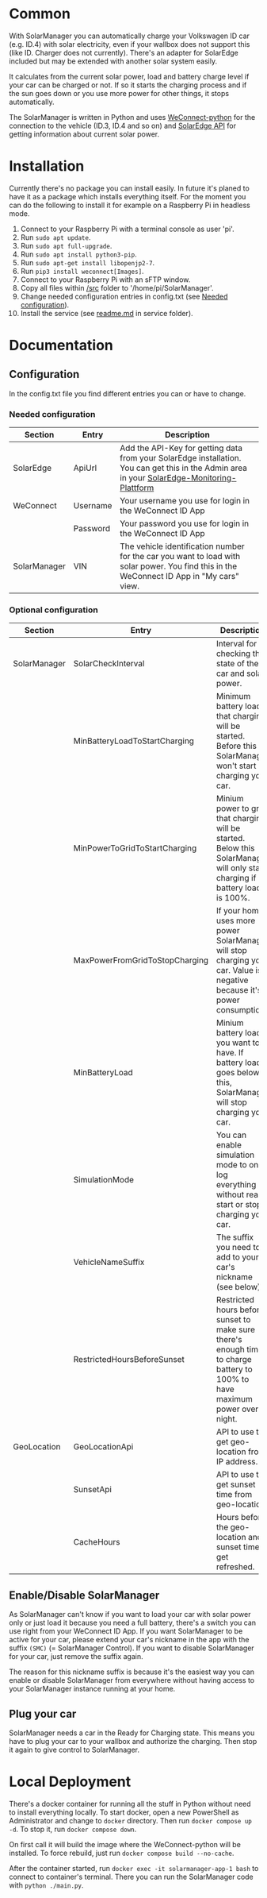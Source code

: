 # Common
With SolarManager you can automatically charge your Volkswagen ID car (e.g. ID.4) with solar electricity, even if your wallbox does not support this (like ID. Charger does not currently). There's an adapter for SolarEdge included but may be extended with another solar system easily.

It calculates from the current solar power, load and battery charge level if your car can be charged or not. If so it starts the charging process and if the sun goes down or you use more power for other things, it stops automatically.

The SolarManager is written in Python and uses [WeConnect-python](https://github.com/tillsteinbach/WeConnect-python) for the connection to the vehicle (ID.3, ID.4 and so on) and [SolarEdge API](https://www.solaredge.com/sites/default/files/se_monitoring_api.pdf) for getting information about current solar power.

# Installation
Currently there's no package you can install easily. In future it's planed to have it as a package which installs everything itself. For the moment you can do the following to install it for example on a Raspberry Pi in headless mode.

1. Connect to your Raspberry Pi with a terminal console as user 'pi'.
2. Run `sudo apt update`.
3. Run `sudo apt full-upgrade`.
4. Run `sudo apt install python3-pip`.
5. Run `sudo apt-get install libopenjp2-7`.
6. Run `pip3 install weconnect[Images]`.
7. Connect to your Raspberry Pi with an sFTP window.
8. Copy all files within [/src](/src) folder to '/home/pi/SolarManager'.
9. Change needed configuration entries in config.txt (see [Needed configuration](#needed-configuration)).
10. Install the service (see [readme.md](/service) in service folder).

# Documentation
## Configuration
In the config.txt file you find different entries you can or have to change.

### Needed configuration
|Section|Entry|Description|
|---|---|---|
|SolarEdge|ApiUrl|Add the API-Key for getting data from your SolarEdge installation. You can get this in the Admin area in your [SolarEdge-Monitoring-Plattform](https://monitoring.solaredge.com/)||
|WeConnect|Username|Your username you use for login in the WeConnect ID App|
||Password|Your password you use for login in the WeConnect ID App|
|SolarManager|VIN|The vehicle identification number for the car you want to load with solar power. You find this in the WeConnect ID App in "My cars" view.|

### Optional configuration
|Section|Entry|Description|
|---|---|---|
|SolarManager|SolarCheckInterval|Interval for checking the state of the car and solar power.|
||MinBatteryLoadToStartCharging|Minimum battery load that charging will be started. Before this SolarManager won't start charging your car.|
||MinPowerToGridToStartCharging|Minium power to grid that charging will be started. Below this SolarManager will only start charging if battery load is 100%.|
||MaxPowerFromGridToStopCharging|If your home uses more power SolarManager will stop charging your car. Value is negative because it's a power consumption.|
||MinBatteryLoad|Minium battery load you want to have. If battery loads goes below this, SolarManager will stop charging your car.|
||SimulationMode|You can enable simulation mode to only log everything without really start or stop charging your car.|
||VehicleNameSuffix|The suffix you need to add to your car's nickname (see below).|
||RestrictedHoursBeforeSunset|Restricted hours before sunset to make sure there's enough time to charge battery to 100% to have maximum power over night.|
|GeoLocation|GeoLocationApi|API to use to get geo-location from IP address.|
||SunsetApi|API to use to get sunset time from geo-location.|
||CacheHours|Hours before the geo-location and sunset time get refreshed.|

## Enable/Disable SolarManager
As SolarManager can't know if you want to load your car with solar power only or just load it because you need a full battery, there's a switch you can use right from your WeConnect ID App. If you want SolarManager to be active for your car, please extend your car's nickname in the app with the suffix `(SMC)` (= SolarManager Control). If you want to disable SolarManager for your car, just remove the suffix again.

The reason for this nickname suffix is because it's the easiest way you can enable or disable SolarManager from everywhere without having access to your SolarManager instance running at your home.

## Plug your car
SolarManager needs a car in the Ready for Charging state. This means you have to plug your car to your wallbox and authorize the charging. Then stop it again to give control to SolarManager.

# Local Deployment
There's a docker container for running all the stuff in Python without need to install everything locally.
To start docker, open a new PowerShell as Administrator and change to `docker` directory. Then run `docker compose up -d`. To stop it, run `docker compose down`.

On first call it will build the image where the WeConnect-python will be installed. To force rebuild, just run `docker compose build --no-cache`.

After the container started, run `docker exec -it solarmanager-app-1 bash` to connect to container's terminal. There you can run the SolarManager code with `python ./main.py`.

